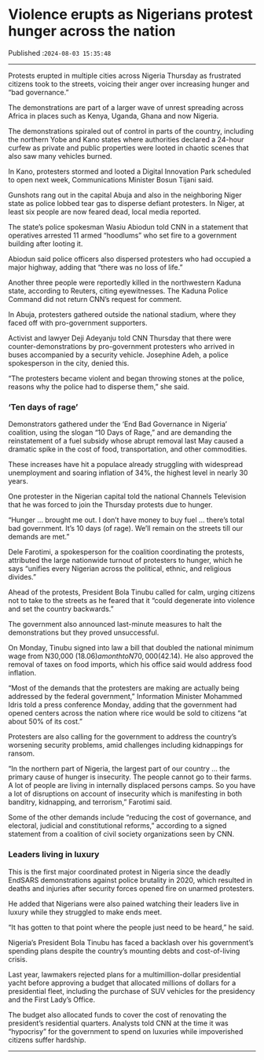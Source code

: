 # Violence erupts as Nigerians protest hunger across the nation

Published :`2024-08-03 15:35:48`

---

Protests erupted in multiple cities across Nigeria Thursday as frustrated citizens took to the streets, voicing their anger over increasing hunger and “bad governance.”

The demonstrations are part of a larger wave of unrest spreading across Africa in places such as Kenya, Uganda, Ghana and now Nigeria.

The demonstrations spiraled out of control in parts of the country, including the northern Yobe and Kano states where authorities declared a 24-hour curfew as private and public properties were looted in chaotic scenes that also saw many vehicles burned.

In Kano, protesters stormed and looted a Digital Innovation Park scheduled to open next week, Communications Minister Bosun Tijani said.

Gunshots rang out in the capital Abuja and also in the neighboring Niger state as police lobbed tear gas to disperse defiant protesters. In Niger, at least six people are now feared dead, local media reported.

The state’s police spokesman Wasiu Abiodun told CNN in a statement that operatives arrested 11 armed “hoodlums” who set fire to a government building after looting it.

Abiodun said police officers also dispersed protesters who had occupied a major highway, adding that “there was no loss of life.”

Another three people were reportedly killed in the northwestern Kaduna state, according to Reuters, citing eyewitnesses. The Kaduna Police Command did not return CNN’s request for comment.

In Abuja, protesters gathered outside the national stadium, where they faced off with pro-government supporters.

Activist and lawyer Deji Adeyanju told CNN Thursday that there were counter-demonstrations by pro-government protesters who arrived in buses accompanied by a security vehicle. Josephine Adeh, a police spokesperson in the city, denied this.

“The protesters became violent and began throwing stones at the police, reasons why the police had to disperse them,” she said.

### ‘Ten days of rage’

Demonstrators gathered under the ‘End Bad Governance in Nigeria’ coalition, using the slogan “10 Days of Rage,” and are demanding the reinstatement of a fuel subsidy whose abrupt removal last May caused a dramatic spike in the cost of food, transportation, and other commodities.

These increases have hit a populace already struggling with widespread unemployment and soaring inflation of 34%, the highest level in nearly 30 years.

One protester in the Nigerian capital told the national Channels Television that he was forced to join the Thursday protests due to hunger.

“Hunger … brought me out. I don’t have money to buy fuel … there’s total bad government. It’s 10 days (of rage). We’ll remain on the streets till our demands are met.”

Dele Farotimi, a spokesperson for the coalition coordinating the protests, attributed the large nationwide turnout of protesters to hunger, which he says “unifies every Nigerian across the political, ethnic, and religious divides.”

Ahead of the protests, President Bola Tinubu called for calm, urging citizens not to take to the streets as he feared that it “could degenerate into violence and set the country backwards.”

The government also announced last-minute measures to halt the demonstrations but they proved unsuccessful.

On Monday, Tinubu signed into law a bill that doubled the national minimum wage from N30,000 ($18.06) a month to N70,000 ($42.14). He also approved the removal of taxes on food imports, which his office said would address food inflation.

“Most of the demands that the protesters are making are actually being addressed by the federal government,” Information Minister Mohammed Idris told a press conference Monday, adding that the government had opened centers across the nation where rice would be sold to citizens “at about 50% of its cost.”

Protesters are also calling for the government to address the country’s worsening security problems, amid challenges including kidnappings for ransom.

“In the northern part of Nigeria, the largest part of our country … the primary cause of hunger is insecurity. The people cannot go to their farms. A lot of people are living in internally displaced persons camps. So you have a lot of disruptions on account of insecurity which is manifesting in both banditry, kidnapping, and terrorism,” Farotimi said.

Some of the other demands include “reducing the cost of governance, and electoral, judicial and constitutional reforms,” according to a signed statement from a coalition of civil society organizations seen by CNN.

### Leaders living in luxury

This is the first major coordinated protest in Nigeria since the deadly EndSARS demonstrations against police brutality in 2020, which resulted in deaths and injuries after security forces opened fire on unarmed protesters.

He added that Nigerians were also pained watching their leaders live in luxury while they struggled to make ends meet.

“It has gotten to that point where the people just need to be heard,” he said.

Nigeria’s President Bola Tinubu has faced a backlash over his government’s spending plans despite the country’s mounting debts and cost-of-living crisis.

Last year, lawmakers rejected plans for a multimillion-dollar presidential yacht before approving a budget that allocated millions of dollars for a presidential fleet, including the purchase of SUV vehicles for the presidency and the First Lady’s Office.

The budget also allocated funds to cover the cost of renovating the president’s residential quarters. Analysts told CNN at the time it was “hypocrisy” for the government to spend on luxuries while impoverished citizens suffer hardship.

---


